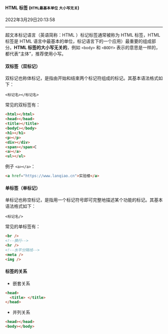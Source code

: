 #### HTML 标签 (`HTML最基本单位` `大小写无关`) 

2022年3月29日20:13:58

---

超文本标记语言（英语简称：HTML ）标记标签通常被称为 HTML 标签，HTML 标签是 HTML 语言中最基本的单位，标记语言下的一个应用）最重要的组成部分。**HTML 标签的大小写无关的**，例如 `<body>` 和 `<BODY>` 表示的意思是一样的，都代表“主体”，推荐使用小写。

#### 双标签（双标记）

双标记也称体标记，是指由开始和结束两个标记符组成的标记。其基本语法格式如下：

```
<标记名></标记名>
```

常见的双标签有：

```html
<html></html>
<head></head>
<title></title>
<bodyC></body>
<h1></h1>
<p></p>
<div></div>
<span></span>C
<a></a>
<ul></ul>
```

例子 `<a></a>`：

```html
<a href="https://www.lanqiao.cn">实验楼</a>
```

#### 单标签（单标记）

单标记也称空标记，是指用一个标记符号即可完整地描述某个功能的标记。其基本语法格式如下：

```
<标记名/>
```

常见的单标签有：

```html
<br />
<!--换行-->
<hr />
<!--水平分隔线-->
<meta />
<img />
```

#### 标签的关系

- 嵌套关系

```html
<head>
  <title> </title>
</head>
```

- 并列关系

```html
<head></head>
<body></body>
```